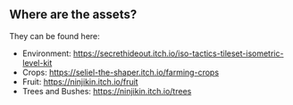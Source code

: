 ## Where are the assets?
They can be found here: 
- Environment: https://secrethideout.itch.io/iso-tactics-tileset-isometric-level-kit
- Crops: https://seliel-the-shaper.itch.io/farming-crops
- Fruit: https://ninjikin.itch.io/fruit
- Trees and Bushes: https://ninjikin.itch.io/trees
